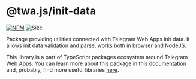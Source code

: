 # @twa.js/init-data

[npm-badge]: https://img.shields.io/npm/v/@twa.js/init-data?logo=npm

[npm-link]: https://npmjs.com/package/@twa.js/init-data

[size-badge]: https://img.shields.io/bundlephobia/minzip/@twa.js/init-data

[![NPM][npm-badge]][npm-link]
![Size][size-badge]

Package providing utilities connected with Telegram Web Apps init data. It
allows init data validation and parse, works both in browser and NodeJS.

This library is a part of TypeScript packages ecosystem around Telegram Web
Apps. You can learn more about this package in this 
[documentation](http://localhost:3000/twa/docs/libraries/@twa-init-data) and, 
probably, find more useful libraries 
[here](https://telegram-web-apps.github.io/twa/docs/category/-libraries).
